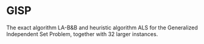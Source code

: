 # GISP
The exact algorithm LA-B&amp;B and heuristic algorithm ALS for the Generalized Independent Set Problem, together with 32 larger instances.
